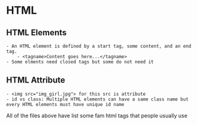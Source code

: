 # HTML

## HTML Elements
    - An HTML element is defined by a start tag, some content, and an end tag.
        - <tagname>Content goes here...</tagname>
    - Some elments need closed tags but some do not need it
    
## HTML Attribute
    - <img src="img_girl.jpg"> for this src is attribute
    - id vs class: Multiple HTML elements can have a same class name but every HTML elements must have unique id name
    


All of the files above have list some fam html tags that people usually use 
    
